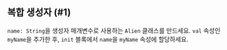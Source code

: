 ## 복합 생성자 (#1)

`name: String`을 생성자 매개변수로 사용하는 `Alien` 클래스를 만드세요. `val` 속성인 `myName`을 추가한 후, `init` 블록에서 `name`을 `myName` 속성에 할당하세요.